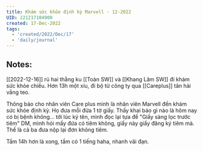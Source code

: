 ```yaml
---
title: Khám sức khỏe định kỳ Marvell - 12-2022
UID: 221217104900
created: 17-Dec-2022
tags:
  - 'created/2022/Dec/17'
  - 'daily/journal'
---
```

## Notes:
[[2022-12-16]] rủ hai thằng ku [[Toàn SW]] và [[Khang Lâm SW]] đi khám sức khỏe chiều. Hơn 13h một xíu, đi bộ từ công ty qua [[Careplus]] tân hải vắng teo.

Thông báo cho nhân viên Care plus mình là nhân viên Marvell đến khám sức khỏe định kỳ. Họ đưa mỗi đứa 1 tờ giấy. Thấy khai báo gì nào là hôm nay có bị bệnh không... tới lúc ký tên, mình đọc lại tựa đề "Giấy sàng lọc trước tiêm" DM, mình hỏi mấy đứa có tiêm không, giấy này giấy đăng ký tiêm mà. Thế là cả ba đưa nộp lại đơn không tiêm.

Tầm 14h hơn là xong, tầm có 1 tiếng haha, nhanh vãi đạn.


